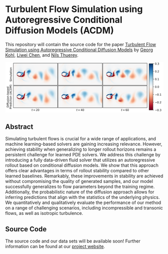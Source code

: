 # Turbulent Flow Simulation using Autoregressive Conditional Diffusion Models (ACDM)
This repository will contain the source code for the paper [Turbulent Flow Simulation using Autoregressive Conditional Diffusion Models](https://arxiv.org/abs/2309.01745) by [Georg Kohl](https://ge.in.tum.de/about/georg-kohl/), [Liwei Chen](https://ge.in.tum.de/about/dr-liwei-chen/), and [Nils Thuerey](https://ge.in.tum.de/about/n-thuerey/).

![Teaser-image](resources/acdm-teaser.png)

## Abstract
Simulating turbulent flows is crucial for a wide range of applications, and machine learning-based solvers are gaining increasing relevance. However, achieving stability when generalizing to longer rollout horizons remains a persistent challenge for learned PDE solvers. We address this challenge by introducing a fully data-driven fluid solver that utilizes an autoregressive rollout based on conditional diffusion models. We show that this approach offers clear advantages in terms of rollout stability compared to other learned baselines. Remarkably, these improvements in stability are achieved without compromising the quality of generated samples, and our model successfully generalizes to flow parameters beyond the training regime. Additionally, the probabilistic nature of the diffusion approach allows for inferring predictions that align with the statistics of the underlying physics. We quantitatively and qualitatively evaluate the performance of our method on a range of challenging scenarios, including incompressible and transonic flows, as well as isotropic turbulence.


## Source Code
The source code and our data sets will be available soon! Further information can be found at our [project website](https://ge.in.tum.de/publications/2023-acdm-kohl/).
